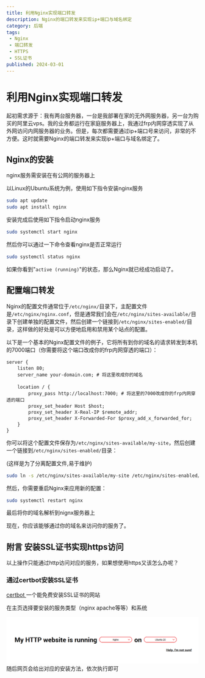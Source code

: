 ```yaml
---
title: 利用Nginx实现端口转发
description: Nginx的端口转发来实现ip+端口与域名绑定
category: 后端
tags:
 - Nginx
 - 端口转发	
 - HTTPS
 - SSL证书
published: 2024-03-01
---
```


# 利用Nginx实现端口转发

起初需求源于：我有两台服务器，一台是我部署在家的无外网服务器，另一台为购买的阿里云vps。我的业务都运行在家庭服务器上，我通过frp内网穿透实现了从外网访问内网服务器的业务。但是，每次都需要通过ip+端口号来访问，非常的不方便。这时就需要Nginx的端口转发来实现ip+端口与域名绑定了。

## Nginx的安装

nginx服务需安装在有公网的服务器上

以Linux的Ubuntu系统为例，使用如下指令安装nginx服务

```bash
sudo apt update
sudo apt install nginx
```

安装完成后使用如下指令启动nginx服务

```bash
sudo systemctl start nginx
```

然后你可以通过一下命令查看nginx是否正常运行

```bash
sudo systemctl status nginx
```

如果你看到"`active (running)`"的状态，那么Nginx就已经成功启动了。

## 配置端口转发

Nginx的配置文件通常位于`/etc/nginx/`目录下，主配置文件是`/etc/nginx/nginx.conf`，但是通常我们会在`/etc/nginx/sites-available/`目录下创建单独的配置文件，然后创建一个链接到`/etc/nginx/sites-enabled/`目录，这样做的好处是可以方便地启用和禁用某个站点的配置。

以下是一个基本的Nginx配置文件的例子，它将所有到你的域名的请求转发到本机的7000端口（你需要将这个端口改成你的frp内网穿透的端口）：

```
server {
    listen 80;
    server_name your-domain.com; # 将这里改成你的域名

    location / {
        proxy_pass http://localhost:7000; # 将这里的7000改成你的frp内网穿透的端口
        proxy_set_header Host $host;
        proxy_set_header X-Real-IP $remote_addr;
        proxy_set_header X-Forwarded-For $proxy_add_x_forwarded_for;
    }
}
```

你可以将这个配置文件保存为`/etc/nginx/sites-available/my-site`，然后创建一个链接到`/etc/nginx/sites-enabled/`目录：

(这样是为了分离配置文件,易于维护)

```bash
sudo ln -s /etc/nginx/sites-available/my-site /etc/nginx/sites-enabled/
```

然后，你需要重启Nginx来应用新的配置：

```bash
sudo systemctl restart nginx
```

最后将你的域名解析到nignx服务器上

现在，你应该能够通过你的域名来访问你的服务了。



## 附言 安装SSL证书实现https访问

以上操作只能通过http访问对应的服务，如果想使用https又该怎么办呢？

### 通过certbot安装SSL证书

[certbot ](https://certbot.eff.org/)一个能免费安装SSL证书的网站

在主页选择要安装的服务类型（nginx apache等等）和系统

![img](image1.png)随后网页会给出对应的安装方法，依次执行即可
